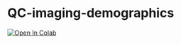 # QC-imaging-demographics

[![Open In Colab](https://colab.research.google.com/assets/colab-badge.svg)](https://colab.research.google.com/github/evaalonsoortiz/QC-imaging-demographics/blob/main/papercolab.ipynb)